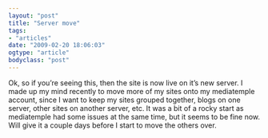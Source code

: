```yaml
---
layout: "post"
title: "Server move"
tags: 
- "articles"
date: "2009-02-20 18:06:03"
ogtype: "article"
bodyclass: "post"
---
```


Ok, so if you’re seeing this, then the site is now live on it’s new server. I made up my mind recently to move more of my sites onto my mediatemple account, since I want to keep my sites grouped together, blogs on one server, other sites on another server, etc. It was a bit of a rocky start as mediatemple had some issues at the same time, but it seems to be fine now. Will give it a couple days before I start to move the others over.